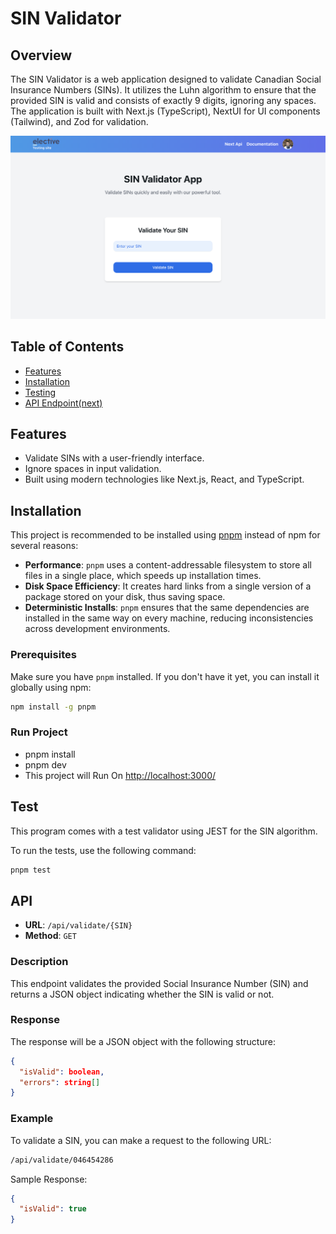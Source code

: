 # SIN Validator

## Overview

The SIN Validator is a web application designed to validate Canadian Social Insurance Numbers (SINs). It utilizes the Luhn algorithm to ensure that the provided SIN is valid and consists of exactly 9 digits, ignoring any spaces. The application is built with Next.js (TypeScript), NextUI for UI components (Tailwind), and Zod for validation.

![Application Dashboard](./public/dashboard.png)

## Table of Contents

- [Features](#features)
- [Installation](#installation)
- [Testing](#test)
- [API Endpoint(next)](#api)



## Features

- Validate SINs with a user-friendly interface.
- Ignore spaces in input validation.
- Built using modern technologies like Next.js, React, and TypeScript.

## Installation

This project is recommended to be installed using [pnpm](https://pnpm.io/) instead of npm for several reasons:

- **Performance**: `pnpm` uses a content-addressable filesystem to store all files in a single place, which speeds up installation times.
- **Disk Space Efficiency**: It creates hard links from a single version of a package stored on your disk, thus saving space.
- **Deterministic Installs**: `pnpm` ensures that the same dependencies are installed in the same way on every machine, reducing inconsistencies across development environments.

### Prerequisites

Make sure you have `pnpm` installed. If you don't have it yet, you can install it globally using npm:

```bash
npm install -g pnpm
```

### Run Project

- pnpm install
- pnpm dev
- This project will Run On [http://localhost:3000/](http://localhost:3000/)

## Test

This program comes with a test validator using JEST for the SIN algorithm.

To run the tests, use the following command:

```bash
pnpm test
```

## API

- **URL**: `/api/validate/{SIN}`
- **Method**: `GET`

### Description

This endpoint validates the provided Social Insurance Number (SIN) and returns a JSON object indicating whether the SIN is valid or not.

### Response

The response will be a JSON object with the following structure:

```json
{
  "isValid": boolean,
  "errors": string[]
}
```

### Example

To validate a SIN, you can make a request to the following URL:

```bash
/api/validate/046454286
```

Sample Response:

```json
{
  "isValid": true
}
```
